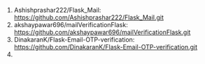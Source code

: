 1. Ashishprashar222/Flask_Mail: https://github.com/Ashishprashar222/Flask_Mail.git
2. akshaypawar696/mailVerificationFlask: https://github.com/akshaypawar696/mailVerificationFlask.git
3. DinakaranK/Flask-Email-OTP-verification: https://github.com/DinakaranK/Flask-Email-OTP-verification.git
4. 

